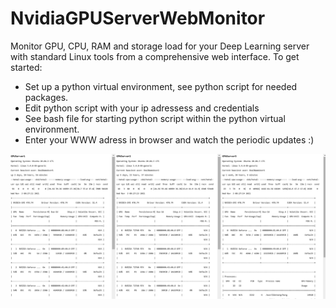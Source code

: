 # NvidiaGPUServerWebMonitor
Monitor GPU, CPU, RAM and storage load for your Deep Learning server with standard Linux tools from a comprehensive web interface.
To get started: 
- Set up a python virtual environment, see python script for needed packages. 
- Edit python script with your ip adressess and credentials
- See bash file for starting python script within the python virtual environment. 
- Enter your WWW adress in browser and watch the periodic updates :) 

![Screenshot](view.png)
